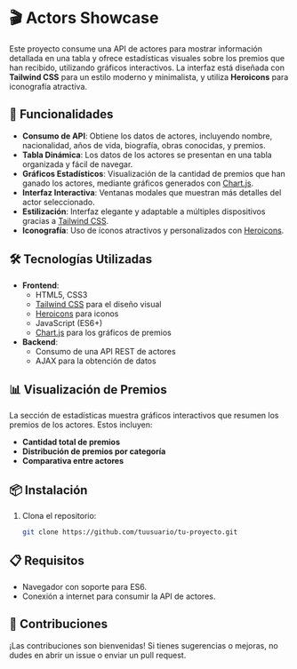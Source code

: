 # 🎬 Actors Showcase

Este proyecto consume una API de actores para mostrar información detallada en una tabla y ofrece estadísticas visuales sobre los premios que han recibido, utilizando gráficos interactivos. La interfaz está diseñada con **Tailwind CSS** para un estilo moderno y minimalista, y utiliza **Heroicons** para iconografía atractiva.

## 🚀 Funcionalidades

- **Consumo de API**: Obtiene los datos de actores, incluyendo nombre, nacionalidad, años de vida, biografía, obras conocidas, y premios.
- **Tabla Dinámica**: Los datos de los actores se presentan en una tabla organizada y fácil de navegar.
- **Gráficos Estadísticos**: Visualización de la cantidad de premios que han ganado los actores, mediante gráficos generados con [Chart.js](https://www.chartjs.org/).
- **Interfaz Interactiva**: Ventanas modales que muestran más detalles del actor seleccionado.
- **Estilización**: Interfaz elegante y adaptable a múltiples dispositivos gracias a [Tailwind CSS](https://tailwindcss.com/).
- **Iconografía**: Uso de íconos atractivos y personalizados con [Heroicons](https://heroicons.com/).

## 🛠️ Tecnologías Utilizadas

- **Frontend**:
  - HTML5, CSS3
  - [Tailwind CSS](https://tailwindcss.com/) para el diseño visual
  - [Heroicons](https://heroicons.com/) para iconos
  - JavaScript (ES6+)
  - [Chart.js](https://www.chartjs.org/) para los gráficos de premios
- **Backend**:
  - Consumo de una API REST de actores
  - AJAX para la obtención de datos

## 📊 Visualización de Premios

La sección de estadísticas muestra gráficos interactivos que resumen los premios de los actores. Estos incluyen:

- **Cantidad total de premios**
- **Distribución de premios por categoría**
- **Comparativa entre actores**

## 📦 Instalación

1. Clona el repositorio:
   ```bash
   git clone https://github.com/tuusuario/tu-proyecto.git

## 📋 Requisitos
- Navegador con soporte para ES6.
- Conexión a internet para consumir la API de actores.
## 🤝 Contribuciones
¡Las contribuciones son bienvenidas! Si tienes sugerencias o mejoras, no dudes en abrir un issue o enviar un pull request.

